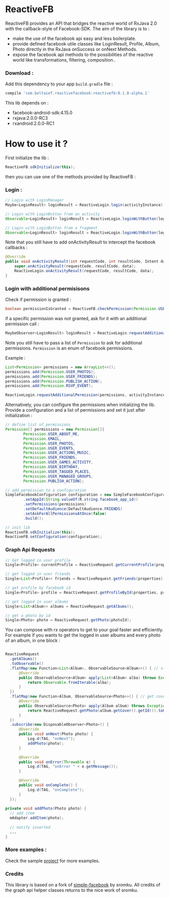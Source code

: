 ReactiveFB
=================

ReactiveFB provides an API that bridges the reactive world of RxJava 2.0 with the callback-style of Facebook-SDK.
The aim of the library is to :

- make the use of the facebook api easy and less boilerplate.
- provide defined facebook utile classes like LoginResult, Profile, Album, Photo directly in the RxJava onSuccess or onNext Methods.
- expose the facebook api methods to the possibilities of the reactive world like transformations, filtering, composition.. 

### Download :

Add this dependency to your app ```build.gradle``` file :

```groovy
compile 'com.beltaief.reactivefacebook:reactivefb:0.1.0-alpha.1'
```

This lib depends on :
- facebook-android-sdk:4.15.0
- rxjava:2.0.0-RC3
- rxandroid:2.0.0-RC1


How to use it ?
===============

First initialize the lib :

```java
ReactiveFB.sdkInitialize(this);
```

then you can use one of the methods provided by ReactiveFB :


### Login :

```java
// Login with LoginManager
Maybe<LoginResult> loginResult = ReactiveLogin.login(activityInstance);

// Login with LoginButton from an activity
Observable<LoginResult> loginResult = ReactiveLogin.loginWithButton(loginButtonInstance);

// Login with LoginButton from a fragment
Observable<LoginResult> loginResult = ReactiveLogin.loginWithButton(loginButtonInstance, fragmentInstance);
```

Note that you still have to add onActivityResult to intercept the facebook callbacks :

```java
@Override
public void onActivityResult(int requestCode, int resultCode, Intent data) {
    super.onActivityResult(requestCode, resultCode, data);
    ReactiveLogin.onActivityResult(requestCode, resultCode, data);
}
```


### Login with additional permisisons

Check if permission is granted :

```java
boolean permissionIsGranted = ReactiveFB.checkPermission(Permission.USER_PHOTOS);
```

if a specific permission was not granted, ask for it with an additional permission call :

```java
MaybeObserver<LoginResult> loginResult = ReactiveLogin.requestAdditionalPermission(permissions, activityInstance);
```

Note you still have to pass a list of ```Permission``` to ask for additional permissions.
```Permission``` is an enum of facebook permissions.

Example :

```java
List<Permission> permissions = new ArrayList<>();
permissions.add(Permission.USER_PHOTOS);
permissions.add(Permission.USER_FRIENDS);
permissions.add(Permission.PUBLISH_ACTION);
permissions.add(Permission.RSVP_EVENT);

ReactiveLogin.requestAdditionalPermission(permissions, activityInstance).subscribe(...)
```

Alternatively, you can configure the permissions when initializing the lib. Provide a configuration and a list of permissions and set it just after initialization :

```java
// define list of permissions
Permission[] permissions = new Permission[]{
        Permission.USER_ABOUT_ME,
        Permission.EMAIL,
        Permission.USER_PHOTOS,
        Permission.USER_EVENTS,
        Permission.USER_ACTIONS_MUSIC,
        Permission.USER_FRIENDS,
        Permission.USER_GAMES_ACTIVITY,
        Permission.USER_BIRTHDAY,
        Permission.USER_TAGGED_PLACES,
        Permission.USER_MANAGED_GROUPS,
        Permission.PUBLISH_ACTION};

// add permission to a configuration
SimpleFacebookConfiguration configuration = new SimpleFacebookConfiguration.Builder()
        .setAppId(String.valueOf(R.string.facebook_app_id))
        .setPermissions(permissions)
        .setDefaultAudience(DefaultAudience.FRIENDS)
        .setAskForAllPermissionsAtOnce(false)
        .build();

// init lib
ReactiveFB.sdkInitialize(this);
ReactiveFB.setConfiguration(configuration);
```

### Graph Api Requests


```java
// Get logged in user profile
Single<Profile> currentProfile = ReactiveRequest.getCurrentProfile(properties);

// get logged in user friends
Single<List<Profile>> friends = ReactiveRequest.getFriends(properties);

// get profile by facebook id
Single<Profile> profile = ReactiveRequest.getProfileById(properties, profileId);

// get logged in user albums
Single<List<Album>> albums = ReactiveRequest.getAlbums();

// get a photo by id
Single<Photo> photo = ReactiveRequest.getPhoto(photoId);
```

You can compose with rx operators to get to your goal faster and efficiently.
For example if you wants to get the logged in user albums and every photo of an album, in one block :

```java

ReactiveRequest
  .getAlbums()
  .toObservable()
  .flatMap(new Function<List<Album>, ObservableSource<Album>>() { // stream the album collection
      @Override
      public ObservableSource<Album> apply(List<Album> alba) throws Exception {
          return Observable.fromIterable(alba);
      }
  })
  .flatMap(new Function<Album, ObservableSource<Photo>>() { // get cover_photo data for every album
      @Override
      public ObservableSource<Photo> apply(Album album) throws Exception {
          return ReactiveRequest.getPhoto(album.getCover().getId()).toObservable();
      }
  })
  .subscribe(new DisposableObserver<Photo>() {
      @Override
      public void onNext(Photo photo) {
          Log.d(TAG, "onNext");
          addPhoto(photo);
      }

      @Override
      public void onError(Throwable e) {
          Log.d(TAG, "onError " + e.getMessage());
      }

      @Override
      public void onComplete() {
          Log.d(TAG, "onComplete");
      }
  });
  
private void addPhoto(Photo photo) {
  // add item
  mAdapter.addItem(photo);
  
  // notify inserted
  ...
}

```

### More examples :

Check the sample [project](https://github.com/WassimBenltaief/ReactiveFB/tree/master/reactivefacebook) for more examples.


### Credits
This library is based on a fork of [simple-facebook](https://github.com/sromku/android-simple-facebook) by sromku.
All credits of the graph api helper classes returns to the nice work of sromku.
